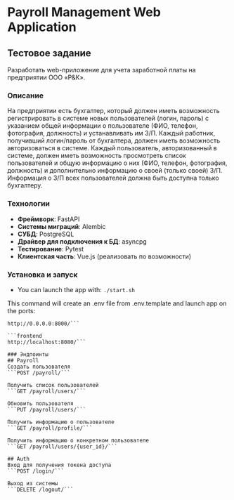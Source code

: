 # Payroll Management Web Application

## Тестовое задание

Разработать web-приложение для учета заработной платы на предприятии ООО «Р&К».

### Описание

На предприятии есть бухгалтер, который должен иметь возможность регистрировать в системе новых пользователей (логин, пароль) с указанием общей информации о пользователе (ФИО, телефон, фотография, должность) и устанавливать им З/П. Каждый работник, получивший логин/пароль от бухгалтера, должен иметь возможность авторизоваться в системе. Каждый пользователь, авторизованный в системе, должен иметь возможность просмотреть список пользователей и общую информацию о них (ФИО, телефон, фотография, должность) и дополнительно информацию о своей (только своей) З/П. Информация о З/П всех пользователей должна быть доступна только бухгалтеру.

### Технологии

- **Фреймворк**: FastAPI
- **Системы миграций**: Alembic
- **СУБД**: PostgreSQL
- **Драйвер для подключения к БД**: asyncpg
- **Тестирование**: Pytest
- **Клиентская часть**: Vue.js (реализовать по возможности)

### Установка и запуск
- You can launch the app with:
```./start.sh  ```

This command will create an .env file from .env.template and launch app on the ports:
```backend
http://0.0.0.0:8000/```

```frontend
http://localhost:8080/```

### Эндпоинты
## Payroll
Создать пользователя
```POST /payroll/```

Получить список пользователей
```GET /payroll/users/```

Обновить пользователя
```PUT /payroll/users/```

Получить информацию о пользователе
```GET /payroll/profile/```

Получить информацию о конкретном пользователе
```GET /payroll/users/{user_id}/```

## Auth
Вход для получения токена доступа
```POST /login/```

Выход из системы
```DELETE /logout/```

